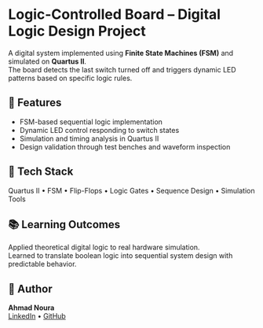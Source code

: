 # Logic-Controlled Board – Digital Logic Design Project

A digital system implemented using **Finite State Machines (FSM)** and simulated on **Quartus II**.  
The board detects the last switch turned off and triggers dynamic LED patterns based on specific logic rules.

## 🚀 Features
- FSM-based sequential logic implementation  
- Dynamic LED control responding to switch states  
- Simulation and timing analysis in Quartus II  
- Design validation through test benches and waveform inspection  

## 🧰 Tech Stack
Quartus II • FSM • Flip-Flops • Logic Gates • Sequence Design • Simulation Tools

## 📚 Learning Outcomes
Applied theoretical digital logic to real hardware simulation.  
Learned to translate boolean logic into sequential system design with predictable behavior.

## 👤 Author
**Ahmad Noura**  
[LinkedIn](https://www.linkedin.com/in/ahmad-noura-205bb11b5) • [GitHub](https://github.com/ahmadnoura123)

